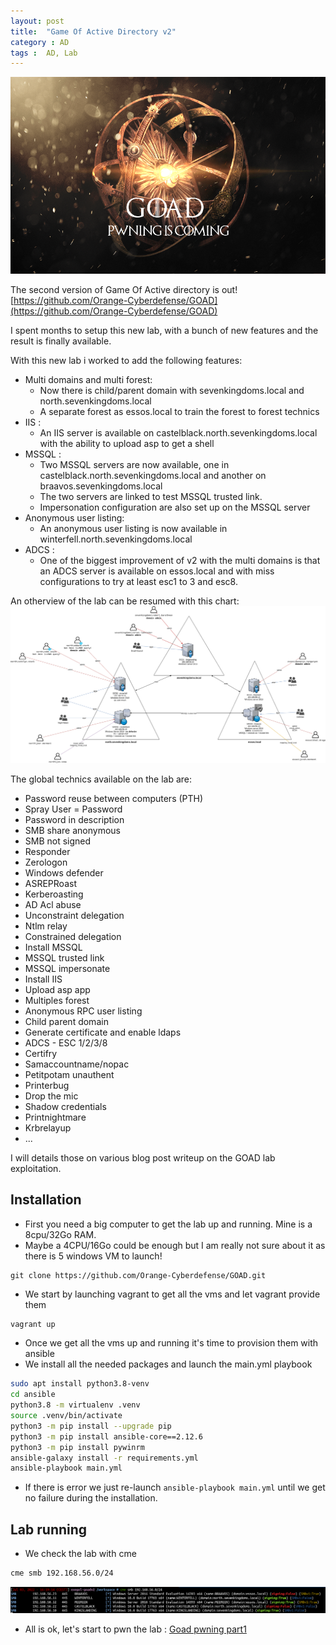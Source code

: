 ```yaml
---
layout: post
title:  "Game Of Active Directory v2"
category : AD
tags :  AD, Lab
---
```


![goad_logo](/assets/blog/GOAD/GOAD.png)

The second version of Game Of Active directory is out! 
[https://github.com/Orange-Cyberdefense/GOAD](https://github.com/Orange-Cyberdefense/GOAD)

I spent months to setup this new lab, with a bunch of new features and the result is finally available.

With this new lab i worked to add the following features:
- Multi domains and multi forest:
    - Now there is child/parent domain with sevenkingdoms.local and north.sevenkingdoms.local
    - A separate forest as essos.local to train the forest to forest technics
- IIS :
    - An IIS server is available on castelblack.north.sevenkingdoms.local with the ability to upload asp to get a shell
- MSSQL :
    - Two MSSQL servers are now available, one in castelblack.north.sevenkingdoms.local and another on braavos.sevenkingdoms.local
    - The two servers are linked to test MSSQL trusted link.
    - Impersonation configuration are also set up on the MSSQL server
- Anonymous user listing:
    - An anonymous user listing is now available in winterfell.north.sevenkingdoms.local
- ADCS :
    - One of the biggest improvement of v2 with the multi domains is that an ADCS server is available on essos.local and with miss configurations to try at least esc1 to 3 and esc8.

An otherview of the lab can be resumed with this chart:
![overview](/assets/blog/GOAD/v2_overview.png)

The global technics available on the lab are:
- Password reuse between computers (PTH)
- Spray User = Password
- Password in description
- SMB share anonymous
- SMB not signed
- Responder
- Zerologon
- Windows defender
- ASREPRoast
- Kerberoasting
- AD Acl abuse 
- Unconstraint delegation
- Ntlm relay
- Constrained delegation
- Install MSSQL
- MSSQL trusted link
- MSSQL impersonate
- Install IIS
- Upload asp app
- Multiples forest
- Anonymous RPC user listing
- Child parent domain
- Generate certificate and enable ldaps
- ADCS - ESC 1/2/3/8
- Certifry
- Samaccountname/nopac
- Petitpotam unauthent
- Printerbug
- Drop the mic
- Shadow credentials
- Printnightmare
- Krbrelayup
- ...

I will details those on various blog post writeup on the GOAD lab exploitation.

## Installation
- First you need a big computer to get the lab up and running. Mine is a 8cpu/32Go RAM.
- Maybe a 4CPU/16Go could be enough but I am really not sure about it as there is 5 windows VM to launch!

```
git clone https://github.com/Orange-Cyberdefense/GOAD.git
```

- We start by launching vagrant to get all the vms and let vagrant provide them 
```bash
vagrant up
```

- Once we get all the vms up and running it's time to provision them with ansible
- We install all the needed packages and launch the main.yml playbook

```bash
sudo apt install python3.8-venv
cd ansible
python3.8 -m virtualenv .venv
source .venv/bin/activate
python3 -m pip install --upgrade pip
python3 -m pip install ansible-core==2.12.6
python3 -m pip install pywinrm
ansible-galaxy install -r requirements.yml
ansible-playbook main.yml
```

- If there is error we just re-launch `ansible-playbook main.yml` until we get no failure during the installation.

## Lab running

- We check the lab with cme
```bash
cme smb 192.168.56.0/24
```

![cme](/assets/blog/GOAD/cme.png)

- All is ok, let's start to pwn the lab : [Goad pwning part1](/posts/GOADv2-pwning_part1/)
